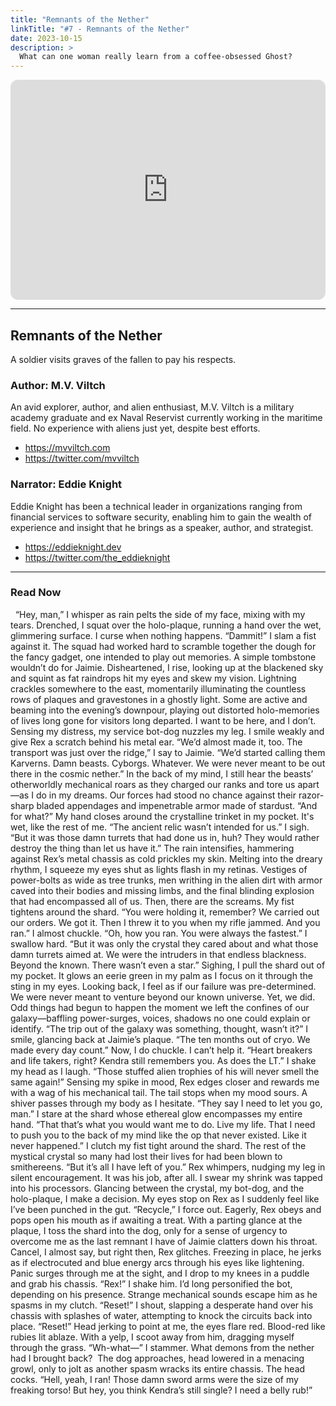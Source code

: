 ```yaml
---
title: "Remnants of the Nether"
linkTitle: "#7 - Remnants of the Nether"
date: 2023-10-15
description: > 
  What can one woman really learn from a coffee-obsessed Ghost?
---
```


<iframe style="border-radius:12px" src="https://open.spotify.com/embed/episode/6L16ZPPvltcWKTek3QqnmL?utm_source=generator" width="100%" height="352" frameBorder="0" allowfullscreen="" allow="autoplay; clipboard-write; encrypted-media; fullscreen; picture-in-picture" loading="lazy"></iframe>

---

## Remnants of the Nether

A soldier visits graves of the fallen to pay his respects.

### Author: M.V. Viltch

An avid explorer, author, and alien enthusiast, M.V. Viltch is a military academy graduate and ex Naval Reservist currently working in the maritime field. No experience with aliens just yet, despite best efforts.

- https://mvviltch.com
- https://twitter.com/mvviltch

### Narrator: Eddie Knight

Eddie Knight has been a technical leader in organizations ranging from financial services to software security, enabling him to gain the wealth of experience and insight that he brings as a speaker, author, and strategist.

- https://eddieknight.dev
- https://twitter.com/the_eddieknight

----

### Read Now
  
“Hey, man,” I whisper as rain pelts the side of my face, mixing with my tears.
Drenched, I squat over the holo-plaque, running a hand over the wet, glimmering surface.
I curse when nothing happens. “Dammit!” I slam a fist against it. The squad had worked hard to scramble together the dough for the fancy gadget, one intended to play out memories. A simple tombstone wouldn’t do for Jaimie.
Disheartened, I rise, looking up at the blackened sky and squint as fat raindrops hit my eyes and skew my vision. Lightning crackles somewhere to the east, momentarily illuminating the countless rows of plaques and gravestones in a ghostly light. Some are active and beaming into the evening’s downpour, playing out distorted holo-memories of lives long gone for visitors long departed.
I want to be here, and I don’t.
Sensing my distress, my service bot-dog nuzzles my leg. I smile weakly and give Rex a scratch behind his metal ear.
“We’d almost made it, too. The transport was just over the ridge,” I say to Jaimie. “We’d started calling them Karverns. Damn beasts. Cyborgs. Whatever. We were never meant to be out there in the cosmic nether.”
In the back of my mind, I still hear the beasts’ otherworldly mechanical roars as they charged our ranks and tore us apart—as I do in my dreams. Our forces had stood no chance against their razor-sharp bladed appendages and impenetrable armor made of stardust.
“And for what?” My hand closes around the crystalline trinket in my pocket. It's wet, like the rest of me. “The ancient relic wasn’t intended for us.”
I sigh. 
“But it was those damn turrets that had done us in, huh? They would rather destroy the thing than let us have it.”
The rain intensifies, hammering against Rex’s metal chassis as cold prickles my skin. Melting into the dreary rhythm, I squeeze my eyes shut as lights flash in my retinas. Vestiges of power-bolts as wide as tree trunks, men writhing in the alien dirt with armor caved into their bodies and missing limbs, and the final blinding explosion that had encompassed all of us. Then, there are the screams.
My fist tightens around the shard. “You were holding it, remember? We carried out our orders. We got it. Then I threw it to you when my rifle jammed. And you ran.”
I almost chuckle. “Oh, how you ran. You were always the fastest.”
I swallow hard. “But it was only the crystal they cared about and what those damn turrets aimed at. We were the intruders in that endless blackness. Beyond the known. There wasn’t even a star.”
Sighing, I pull the shard out of my pocket. It glows an eerie green in my palm as I focus on it through the sting in my eyes. Looking back, I feel as if our failure was pre-determined. We were never meant to venture beyond our known universe. Yet, we did. Odd things had begun to happen the moment we left the confines of our galaxy—baffling power-surges, voices, shadows no one could explain or identify. 
“The trip out of the galaxy was something, thought, wasn’t it?” I smile, glancing back at Jaimie’s plaque. “The ten months out of cryo. We made every day count.”
Now, I do chuckle. I can’t help it. “Heart breakers and life takers, right? Kendra still remembers you. As does the LT.”
I shake my head as I laugh. “Those stuffed alien trophies of his will never smell the same again!”
Sensing my spike in mood, Rex edges closer and rewards me with a wag of his mechanical tail. The tail stops when my mood sours.
A shiver passes through my body as I hesitate. “They say I need to let you go, man.”
I stare at the shard whose ethereal glow encompasses my entire hand. “That that’s what you would want me to do. Live my life. That I need to push you to the back of my mind like the op that never existed. Like it never happened.”
I clutch my fist tight around the shard. The rest of the mystical crystal so many had lost their lives for had been blown to smithereens.
“But it’s all I have left of you.”
Rex whimpers, nudging my leg in silent encouragement. It was his job, after all. I swear my shrink was tapped into his processors.
Glancing between the crystal, my bot-dog, and the holo-plaque, I make a decision.
My eyes stop on Rex as I suddenly feel like I’ve been punched in the gut.
“Recycle,” I force out.
Eagerly, Rex obeys and pops open his mouth as if awaiting a treat. With a parting glance at the plaque, I toss the shard into the dog, only for a sense of urgency to overcome me as the last remnant I have of Jaimie clatters down his throat.
Cancel, I almost say, but right then, Rex glitches. Freezing in place, he jerks as if electrocuted and blue energy arcs through his eyes like lightening. Panic surges through me at the sight, and I drop to my knees in a puddle and grab his chassis.
“Rex!” I shake him. I’d long personified the bot, depending on his presence. Strange mechanical sounds escape him as he spasms in my clutch.
“Reset!” I shout, slapping a desperate hand over his chassis with splashes of water, attempting to knock the circuits back into place. “Reset!”
 Head jerking to point at me, the eyes flare red. Blood-red like rubies lit ablaze. With a yelp, I scoot away from him, dragging myself through the grass.
“Wh-what—” I stammer.
What demons from the nether had I brought back? 
The dog approaches, head lowered in a menacing growl, only to jolt as another spasm wracks its entire chassis.
The head cocks. “Hell, yeah, I ran! Those damn sword arms were the size of my freaking torso! But hey, you think Kendra’s still single? I need a belly rub!”

